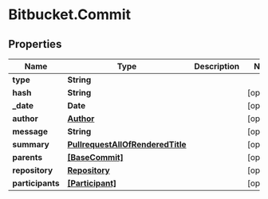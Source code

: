 # Bitbucket.Commit

## Properties

Name | Type | Description | Notes
------------ | ------------- | ------------- | -------------
**type** | **String** |  | 
**hash** | **String** |  | [optional] 
**_date** | **Date** |  | [optional] 
**author** | [**Author**](Author.md) |  | [optional] 
**message** | **String** |  | [optional] 
**summary** | [**PullrequestAllOfRenderedTitle**](PullrequestAllOfRenderedTitle.md) |  | [optional] 
**parents** | [**[BaseCommit]**](BaseCommit.md) |  | [optional] 
**repository** | [**Repository**](Repository.md) |  | [optional] 
**participants** | [**[Participant]**](Participant.md) |  | [optional] 


